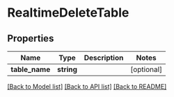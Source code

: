 # RealtimeDeleteTable

## Properties
Name | Type | Description | Notes
------------ | ------------- | ------------- | -------------
**table_name** | **string** |  | [optional] 

[[Back to Model list]](../README.md#documentation-for-models) [[Back to API list]](../README.md#documentation-for-api-endpoints) [[Back to README]](../README.md)


